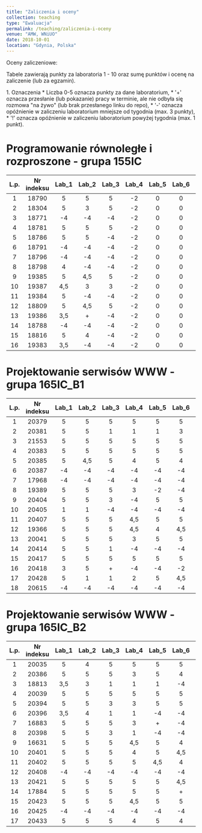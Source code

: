 ```yaml
---
title: "Zaliczenia i oceny"
collection: teaching
type: "Ewaluacja"
permalink: /teaching/zaliczenia-i-oceny
venue: "AMW, WNiUO"
date: 2018-10-01
location: "Gdynia, Polska"
---
```

Oceny zaliczeniowe:
<p>Tabele zawierają punkty za laboratoria 1 - 10 oraz sumę punktów i ocenę na zaliczenie (lub za egzamin).</p>
1. Oznaczenia 
  * Liczba 0-5 oznacza punkty za dane laboratorium,
  * '+' oznacza przesłanie (lub pokazanie) pracy w terminie, ale nie odbyła się rozmowa "na żywo" (lub brak przesłanego linku do repo),
  * '-' oznacza opóźnienie w zaliczeniu laboratorium mniejsze od tygodnia (max. 3 punkty),
  * '!' oznacza opóźnienie w zaliczeniu laboratorium powyżej tygodnia (max. 1 punkt).

Programowanie równoległe i rozproszone - grupa 155IC
======

|  L.p. | Nr indeksu      | Lab_1 | Lab_2 |Lab_3  | Lab_4  |Lab_5  | Lab_6  |Lab_7  | Lab_8  | Lab_9  | Lab_10  | LAB_SUMA / OCENA   	| EGZAMIN   |
|:-----:| :-------------: |:-----:|:-----:|:-----:|:-----: |:-----:|:-----: |:-----:|:-----: |:-----: |:-----:  |:-----:        	|:-----:    |
|   1   |     18790       |   5   |   5   |   5   |  -2    |   0   |   0    |   0   |   0    |   0    |   0     |      13 /      	|     0     |
|   2   |     18304       |   5   |   3   |   5   |  -2    |   0   |   0    |   0   |   0    |   0    |   0     |      11 /     	|     0     |
|   3   |     18771       |  -4   |  -4   |  -4   |  -2    |   0   |   0    |   0   |   0    |   0    |   0     |     -14 /		|     0     |
|   4   |     18781       |   5   |   5   |   5   |  -2    |   0   |   0    |   0   |   0    |   0    |   0     |      13 /	      	|     0     |
|   5   |     18786       |   5   |   5   |  -4   |  -2    |   0   |   0    |   0   |   0    |   0    |   0     |       4 /      	|     0     |
|   6   |     18791       |  -4   |  -4   |  -4   |  -2    |   0   |   0    |   0   |   0    |   0    |   0     |     -14 /       	|     0     |
|   7   |     18796       |  -4   |  -4   |  -4   |  -2    |   0   |   0    |   0   |   0    |   0    |   0     |     -14 /      	|     0     |
|   8   |     18798       |   4   |  -4   |  -4   |  -2    |   0   |   0    |   0   |   0    |   0    |   0     |      -6 /    		|     0     |
|   9   |     19385       |   5   |  4,5  |   5   |  -2    |   0   |   0    |   0   |   0    |   0    |   0     |      12,5 /      	|     0     |
|  10   |     19387       |  4,5  |   3   |   3   |  -2    |   0   |   0    |   0   |   0    |   0    |   0     |      8,5 /   		|     0     |
|  11   |     19384       |   5   |  -4   |  -4   |  -2    |   0   |   0    |   0   |   0    |   0    |   0     |      -5 /      	|     0     |
|  12   |     18809       |   5   |  4,5  |   5   |  -2    |   0   |   0    |   0   |   0    |   0    |   0     |      12,5 /      	|     0     |
|  13   |     19386       | 3,5   |   +   |  -4   |  -2    |   0   |   0    |   0   |   0    |   0    |   0     |      -2,5 /      	|     0     |
|  14   |     18788       |  -4   |  -4   |  -4   |  -2    |   0   |   0    |   0   |   0    |   0    |   0     |      -14 /      	|     0     |
|  15   |     18816       |   5   |   4   |  -4   |  -2    |   0   |   0    |   0   |   0    |   0    |   0     | 	3 /      	|     0     |
|  16   |     19383       | 3,5   |  -4   |  -4   |  -2    |   0   |   0    |   0   |   0    |   0    |   0     |      -6,5 /      	|     0     |


Projektowanie serwisów WWW - grupa 165IC_B1
======

|  L.p. | Nr indeksu      | Lab_1 | Lab_2 |Lab_3  | Lab_4  |Lab_5  | Lab_6  |Lab_7  | Lab_8  | Lab_9  | Lab_10  |      SUMA     |ZALICZENIE |
|:-----:| :-------------: |:-----:|:-----:|:-----:|:-----: |:-----:|:-----: |:-----:|:-----: |:-----: |:-----:  |:-----:        |:-----:    |
|   1   |     20379       |   5   |   5   |   5   |   5    |   5   |   5    |   4   |   0    |   0    |   0     |       34      |     0     |
|   2   |     20381       |   5   |   5   |   1   |   1    |   1   |   3    |  -2   |   0    |   0    |   0     |       14      |     0     |
|   3   |     21553       |   5   |   5   |   5   |   5    |   5   |   5    |  4,5  |   0    |   0    |   0     |       34,5    |     0     |
|   4   |     20383       |   5   |   5   |   5   |   5    |   5   |   5    |   5   |   +    |   0    |   0     |       35      |     0     |
|   5   |     20385       |   5   |  4,5  |   5   |   4    |   5   |   4    |   5   |   0    |   0    |   0     |       32,5    |     0     |
|   6   |     20387       |  -4   |  -4   |  -4   |  -4    |  -4   |  -4    |  -2   |   0    |   0    |   0     |      -26      |     0     |
|   7   |     17968       |  -4   |  -4   |  -4   |  -4    |  -4   |  -4    |  -2   |   0    |   0    |   0     |      -26      |     0     |
|   8   |     19389       |   5   |   5   |   5   |   3    |  -2   |  -4    |  -2   |   0    |   0    |   0     |       10      |     0     |
|   9   |     20404       |   5   |   5   |   3   |  -4    |   5   |   5    |  -2   |   0    |   0    |   0     |       17      |     0     |
|  10   |     20405       |   1   |   1   |  -4   |  -4    |  -4   |  -4    |  -2   |   0    |   0    |   0     |      -16      |     0     |
|  11   |     20407       |   5   |   5   |   5   |  4,5   |   5   |   5    |  -2   |   0    |   0    |   0     |       27,5    |     0     |
|  12   |     19366       |   5   |   5   |   5   |  4,5   |   4   |  4,5   |  -2   |   0    |   0    |   0     |       26      |     0     |
|  13   |     20041       |   5   |   5   |   5   |   3    |   5   |   5    |  4,5  |   0    |   0    |   0     |       32,5    |     0     |
|  14   |     20414       |   5   |   5   |   1   |  -4    |  -4   |  -4    |  -2   |   0    |   0    |   0     |       -3      |     0     |
|  15   |     20417       |   5   |   5   |   5   |   5    |   5   |   5    |  4,5  |   +    |   +    |   +     |       34,5    |     0     |
|  16   |     20418       |   3   |   5   |   +   |  -4    |  -4   |  -2    |   +   |   0    |   0    |   0     |       -2      |     0     |
|  17   |     20428       |   5   |   1   |   1   |   2    |   5   |  4,5   |  -2   |   0    |   0    |   0     |       16,5    |     0     |
|  18   |     20615       |  -4   |  -4   |  -4   |  -4    |  -4   |  -4    |  -2   |   0    |   0    |   0     |      -26      |     0     |

Projektowanie serwisów WWW - grupa 165IC_B2
======

|  L.p. | Nr indeksu      | Lab_1 | Lab_2 |Lab_3  | Lab_4  |Lab_5  | Lab_6  |Lab_7  | Lab_8  | Lab_9  | Lab_10  |	SUMA          		      	|ZALICZENIE |
|:-----:| :-------------: |:-----:|:-----:|:-----:|:-----: |:-----:|:-----: |:-----:|:-----: |:-----: |:-----:  |	:-----:        		      	|:-----:    |
|   1   |     20035       |   5   |   4   |   5   |   5    |   5   |   5    |   5   |  4,5   |  4,5   |   4     | <b style="color:green">47</b>       	| <b style="color:green"> 5</b> |
|   2   |     20386       |   5   |   5   |   5   |   3    |   5   |   4    |   5   |   5    |   4    |   5     | <b style="color:green">46</b>  	| <b style="color:green"> 5</b	|
|   3   |     18813       |  3,5  |   3   |   1   |   1    |   1   |  -4    |  -2   |   0    |   0    |   0     |      3,5     	    	          	|     0     |
|   4   |     20039       |   5   |   5   |   5   |   5    |   5   |   5    |   5   |   3,5  |  3,5   |   4     | <b style="color:green">46</b>      	| <b style="color:green"> 5</b> |
|   5   |     20394       |   5   |   5   |   3   |   3    |   5   |   5    |  4,5  |   0    |   0    |   0     |      30,5       		     	|     0     |
|   6   |     20396       |  3,5  |   4   |   1   |   1    |  -4   |  -4    |  -2   |   0    |   0    |   0     |     -1,5      			|     0     |
|   7   |     16883       |   5   |   5   |   5   |   3    |   +   |  -4    |  -2   |   0    |   0    |   0     |      12       			|     0     |
|   8   |     20398       |   5   |   5   |   3   |   1    |  -4   |  -4    |  -2   |   0    |   0    |   0     |       4       			|     0     |
|   9   |     16631       |   5   |   5   |   5   |   4,5  |   5   |   4    |   4   |   0    |   0    |   0     |      32,5     			|     0     |
|  10   |     20401       |   5   |   5   |   5   |   4    |   5   |  4,5   |   5   |  4,5   |   4    |   5     |<b style="color:green">47</b>		| <b style="color:green"> 5</b> |
|  11   |     20402       |   5   |   5   |   5   |   5    |  4,5  |   4    |   5   |  4,5   |   4    |  4,5    |<b style="color:green">46,5</b>	| <b style="color:green"> 5</b>	|
|  12   |     20408       |  -4   |  -4   |  -4   |  -4    |  -4   |  -4    |  -2   |   0    |   0    |   0     |     -26       			|     0     |
|  13   |     20421       |   5   |   5   |   5   |   5    |   5   |  4,5   |   5   |   4    |   5    |   5     |  <b style="color:green">48,5</b>   	| <b style="color:green"> 5</b> |
|  14   |     17884       |   5   |   5   |   5   |   5    |   5   |   +    |   +   |   5    |   0    |   5     |      35       			|     0     |
|  15   |     20423       |   5   |   5   |   5   |  4,5   |   5   |   5    |   5   |   0    |   0    |   0     |      34,5       			|     0     |
|  16   |     20425       |  -4   |  -4   |  -4   |  -4    |  -4   |  -4    |  -2   |   0    |   0    |   0     |     -26       			|     0     |
|  17   |     20433       |   5   |   5   |   5   |   4    |   5   |   4    |   5   |   5    |  4,5   |   5     |<b style="color:green">48</b>		| <b style="color:green"> 5</b> |


